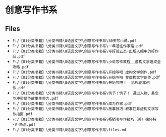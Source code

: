 # 创意写作书系

## Files

- `F:/【01分类书籍】\分类书籍\8语言文字\创意写作书系\30天写小说.pdf`
- `F:/【01分类书籍】\分类书籍\8语言文字\创意写作书系\一年通往作家路.pdf`
- `F:/【01分类书籍】\分类书籍\8语言文字\创意写作书系\写好前五页·出版人眼中的好作品.pdf`
- `F:/【01分类书籍】\分类书籍\8语言文字\创意写作书系\小说写作教程__虚构文学速成全攻略.pdf`
- `F:/【01分类书籍】\分类书籍\8语言文字\创意写作书系\开始写吧 虚构文学创作.pdf`
- `F:/【01分类书籍】\分类书籍\8语言文字\创意写作书系\开始写吧 非虚构文学创作.pdf`
- `F:/【01分类书籍】\分类书籍\8语言文字\创意写作书系\开始写吧！  影视剧本创作.pdf`
- `F:/【01分类书籍】\分类书籍\8语言文字\创意写作书系\情节！情节！ 通过人物、悬念与冲突赋予故事生命力.pdf`
- `F:/【01分类书籍】\分类书籍\8语言文字\创意写作书系\成为作家.pdf`
- `F:/【01分类书籍】\分类书籍\8语言文字\创意写作书系\故事技巧—叙事性非虚构文学写作指南.pdf`
- `F:/【01分类书籍】\分类书籍\8语言文字\创意写作书系\畅销书写作技巧（美）德怀特·V·斯温.pdf`
- `F:/【01分类书籍】\分类书籍\8语言文字\创意写作书系\files.md`
